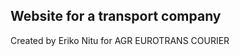 Website for a transport company
-------------------------------
Created by Eriko Nitu for AGR EUROTRANS COURIER
